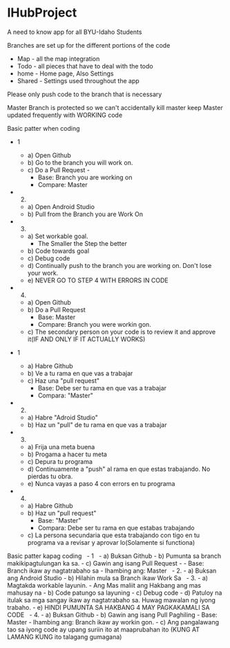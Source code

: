 # IHubProject
 A need to know app for all BYU-Idaho Students
 
 Branches are set up for the different portions of the code
 - Map - all the map integration
 - Todo - all pieces that have to deal with the todo
 - home - Home page, Also Settings
 - Shared - Settings used throughout the app
 
 Please only push code to the branch that is necessary
 
 Master Branch is protected so we can't accidentally kill master keep Master updated frequently with WORKING code
 
 Basic patter when coding
 - 1	
 	- a) Open Github
	- b) Go to the branch you will work on.
	- c) Do a Pull Request -
		- Base: Branch you are working on
		- Compare: Master
 - 2. 
	- a) Open Android Studio
	- b) Pull from the Branch you are Work On
 - 3. 
	- a) Set workable goal.
		- The Smaller the Step the better
	- b) Code towards goal
	- c) Debug code
	- d) Continually push to the branch you are working on. Don't lose your work.
	- e) NEVER GO TO STEP 4 WITH ERRORS IN CODE
 - 4.
	- a) Open Github
	- b) Do a Pull Request
		- Base: Master
		- Compare: Branch you were workin gon.
	- c) The secondary person on your code is to review it and approve it(IF AND ONLY IF IT ACTUALLY WORKS)


- 1
	- a) Habre Github
	- b) Ve a tu rama en que vas a trabajar
	- c) Haz una "pull request"
		- Base: Debe ser tu rama en que vas a trabajar
		- Compara: "Master"
- 2.
	- a) Habre "Adroid Studio"
	- b) Haz un "pull" de tu rama en que vas a trabajar
- 3. 
	- a) Frija una meta buena
	- b) Progama a hacer tu meta
	- c) Depura tu programa
	- d) Continuamente a "push" al rama en que estas trabajando. No pierdas tu obra.
	- e) Nunca vayas a paso 4 con errors en tu programa
- 4.
	- a) Habre Github
	- b) Haz un "pull request"
		- Base: "Master"
		- Compara: Debe ser tu rama en que estabas trabajando
	- c) La persona secundaria que esta trabajando con tigo en tu programa va a revisar y aprovar lo(Solamente si functiona) 
	
	
	
Basic patter kapag coding
  - 1
 	 - a) Buksan Github
	 - b) Pumunta sa branch makikipagtulungan ka sa.
	 - c) Gawin ang isang Pull Request -
			- Base: Branch ikaw ay nagtatrabaho sa
			- Ihambing ang: Master
  - 2.
	- a) Buksan ang Android Studio
	- b) Hilahin mula sa Branch ikaw Work Sa
  - 3.
	- a) Magtakda workable layunin.
		- Ang Mas maliit ang Hakbang ang mas mahusay na
	- b) Code patungo sa layuning
	- c) Debug code
	- d) Patuloy na itulak sa mga sangay ikaw ay nagtatrabaho sa. Huwag mawalan ng iyong trabaho.
	- e) HINDI PUMUNTA SA HAKBANG 4 MAY PAGKAKAMALI SA CODE
  - 4.
	- a) Buksan Github
	- b) Gawin ang isang Pull Paghiling
		- Base: Master
		- Ihambing ang: Branch ikaw ay workin gon.
	- c) Ang pangalawang tao sa iyong code ay upang suriin ito at maaprubahan ito (KUNG AT LAMANG KUNG ito talagang gumagana)
		

